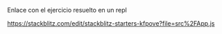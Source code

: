 Enlace con el ejercicio resuelto en un repl

https://stackblitz.com/edit/stackblitz-starters-kfpove?file=src%2FApp.js